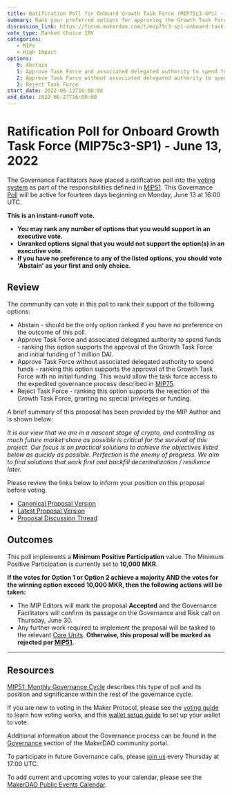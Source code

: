 ```yaml
---
title: Ratification Poll for Onboard Growth Task Force (MIP75c3-SP1) - June 13, 2022
summary: Rank your preferred options for approving the Growth Task Force with the initial 1 million DAI funding, approving the task force without initial funding, and rejecting the task force. 
discussion_link: https://forum.makerdao.com/t/mip75c3-sp1-onboard-task-force-growth-task-force/15094
vote_type: Ranked Choice IRV
categories:
   - MIPs
   - High Impact
options:
   0: Abstain
   1: Approve Task Force and associated delegated authority to spend funds
   2: Approve Task Force without associated delegated authority to spend funds
   3: Reject Task Force
start_date: 2022-06-13T16:00:00
end_date: 2022-06-27T16:00:00
---
```

# Ratification Poll for Onboard Growth Task Force (MIP75c3-SP1) - June 13, 2022

The Governance Facilitators have placed a ratification poll into the [voting system](https://vote.makerdao.com/polling) as part of the responsibilities defined in [MIP51](https://mips.makerdao.com/mips/details/MIP51). This Governance [Poll](https://community-development.makerdao.com/en/learn/governance/on-chain-gov) will be active for fourteen days beginning on Monday, June 13 at 16:00 UTC.

**This is an instant-runoff vote.**
- **You may rank any number of options that you would support in an executive vote.**
- **Unranked options signal that you would not support the option(s) in an executive vote.**
- **If you have no preference to any of the listed options, you should vote 'Abstain' as your first and only choice.**

## Review

The community can vote in this poll to rank their support of the following options:
* Abstain - should be the only option ranked if you have no preference on the outcome of this poll.
* Approve Task Force and associated delegated authority to spend funds - ranking this option supports the approval of the Growth Task Force and initial funding of 1 million DAI.
* Approve Task Force without associated delegated authority to spend funds - ranking this option supports the approval of the Growth Task Force with no initial funding. This would allow the task force access to the expedited governance process described in [MIP75](https://mips.makerdao.com/mips/details/MIP75).
* Reject Task Force - ranking this option supports the rejection of the Growth Task Force, granting no special privileges or funding. 


A brief summary of this proposal has been provided by the MIP Author and is shown below:

*It is our view that we are in a nascent stage of crypto, and controlling as much future market share as possible is critical for the survival of this project. Our focus is on practical solutions to achieve the objectives listed below as quickly as possible. Perfection is the enemy of progress. We aim to find solutions that work first and backfill decentralization / resilience later.*

Please review the links below to inform your position on this proposal before voting.
* [Canonical Proposal Version](https://github.com/makerdao/mips/blob/24779f52630df945595594759e4cb4b757f4c177/MIP75/MIP75c3-Subproposals/MIP75c3-SP1.md)
* [Latest Proposal Version](https://mips.makerdao.com/mips/details/MIP75c3SP1)
* [Proposal Discussion Thread](https://forum.makerdao.com/t/mip75c3-sp1-onboard-task-force-growth-task-force/15094)

## Outcomes

This poll implements a **Minimum Positive Participation** value. The Minimum Positive Participation is currently set to **10,000 MKR**.

**If the votes for Option 1 or Option 2 achieve a majority AND the votes for the winning option exceed 10,000 MKR, then the following actions will be taken:**
* The MIP Editors will mark the proposal **Accepted** and the Governance Facilitators will confirm its passage on the Governance and Risk call on Thursday, June 30. 
* Any further work required to implement the proposal will be tasked to the relevant [Core Units](https://mips.makerdao.com/mips/details/MIP38#mip38c2-core-unit-state).
**Otherwise, this proposal will be marked as rejected per [MIP51](https://mips.makerdao.com/mips/details/MIP51#mip51c2-ratification-poll).**

---

## Resources

[MIP51: Monthly Governance Cycle](https://mips.makerdao.com/mips/details/MIP51) describes this type of poll and its position and significance within the rest of the governance cycle.

If you are new to voting in the Maker Protocol, please see the [voting guide](https://community-development.makerdao.com/en/learn/governance/how-voting-works/) to learn how voting works, and this [wallet setup guide](https://community-development.makerdao.com/en/learn/governance/voting-setup/) to set up your wallet to vote.

Additional information about the Governance process can be found in the [Governance](https://community-development.makerdao.com/en/learn/governance) section of the MakerDAO community portal.

To participate in future Governance calls, please [join us](https://github.com/makerdao/community/tree/master/governance/governance-and-risk-meetings) every Thursday at 17:00 UTC.

To add current and upcoming votes to your calendar, please see the [MakerDAO Public Events Calendar](https://calendar.google.com/calendar/embed?src=makerdao.com_3efhm2ghipksegl009ktniomdk%40group.calendar.google.com&ctz=UTC&mode=week&showCalendars=0&showPrint=0).
